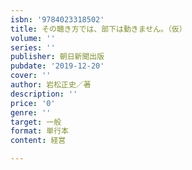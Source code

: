 ```yaml
---
isbn: '9784023318502'
title: その聴き方では、部下は動きません。（仮）
volume: ''
series: ''
publisher: 朝日新聞出版
pubdate: '2019-12-20'
cover: ''
author: 岩松正史／著
description: ''
price: '0'
genre: ''
target: 一般
format: 単行本
content: 経営

---
```

